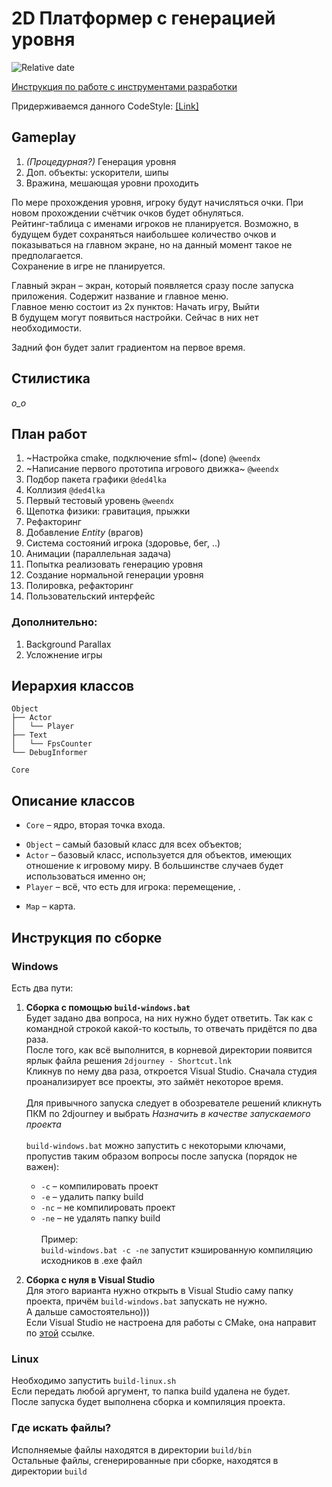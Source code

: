 # 2D Платформер с генерацией уровня
![Relative date](https://img.shields.io/date/1683601200?style=plastic&logo=aseprite&logoColor=f09d13)

[Инструкция по работе с инструментами разработки](manual.md)

Придерживаемся данного CodeStyle: [[Link]](https://lefticus.gitbooks.io/cpp-best-practices/content/03-Style.html)

## Gameplay
1. *(Процедурная?)* Генерация уровня
2. Доп. объекты: ускорители, шипы
3. Вражина, мешающая уровни проходить

По мере прохождения уровня, игроку будут начисляться очки. При новом прохождении счётчик очков будет обнуляться.\
Рейтинг-таблица с именами игроков не планируется. Возможно, в будущем будет сохраняться наибольшее количество очков и показываться на главном экране, но на данный момент такое не предполагается.
\
Сохранение в игре не планируется.

Главный экран – экран, который появляется сразу после запуска приложения. Содержит название и главное меню.\
Главное меню состоит из 2х пунктов: Начать игру, Выйти\
В будущем могут появиться настройки. Сейчас в них нет необходимости.

Задний фон будет залит градиентом на первое время.

## Стилистика
*o_o*

## План работ
1. ~Настройка cmake, подключение sfml~ (done) `@weendx`
2. ~Написание первого прототипа игрового движка~ `@weendx`
3. Подбор пакета графики `@ded4lka`
4. Коллизия `@ded4lka`
5. Первый тестовый уровень `@weendx`
6. Щепотка физики: гравитация, прыжки
7. Рефакторинг
8. Добавление *Entity* (врагов)
9. Система состояний игрока (здоровье, бег, ..)
10. Анимации (параллельная задача)
11. Попытка реализовать генерацию уровня
12. Создание нормальной генерации уровня
13. Полировка, рефакторинг
14. Пользовательский интерфейс

### Дополнительно:
1. Background Parallax
2. Усложнение игры

## Иерархия классов
```
Object
├── Actor
│   └── Player
├── Text
│   └── FpsCounter
└── DebugInformer

Core
```

## Описание классов
- `Core` – ядро, вторая точка входа.
 <div>
 
- `Object` – самый базовый класс для всех объектов;
- `Actor` – базовый класс, используется для объектов, имеющих отношение к игровому миру. В большинстве случаев будет использоваться именно он;
- `Player` – всё, что есть для игрока: перемещение, .
</div>
 
- `Map` – карта.

## Инструкция по сборке
### Windows
Есть два пути:
1. **Сборка с помощью `build-windows.bat`**\
Будет задано два вопроса, на них нужно будет ответить. Так как с командной строкой какой-то костыль, то отвечать придётся по два раза.\
После того, как всё выполнится, в корневой директории появится ярлык файла решения `2djourney - Shortcut.lnk`\
Кликнув по нему два раза, откроется Visual Studio. Сначала студия проанализирует все проекты, это займёт некоторое время.\
\
Для привычного запуска следует в обозревателе решений кликнуть ПКМ по 2djourney и выбрать *Назначить в качестве запускаемого проекта*\
\
`build-windows.bat` можно запустить с некоторыми ключами, пропустив таким образом вопросы после запуска (порядок не важен):
    - `-c` – компилировать проект
    - `-e` – удалить папку build
    - `-nc` – не компилировать проект
    - `-ne` – не удалять папку build\
\
Пример: \
`build-windows.bat -c -ne` запустит кэшированную компиляцию исходников в .exe файл

2. **Сборка с нуля в Visual Studio**\
Для этого варианта нужно открыть в Visual Studio саму папку проекта, причём `build-windows.bat` запускать не нужно.\
А дальше самостоятельно)))\
Если Visual Studio не настроена для работы с CMake, она направит по [этой](https://learn.microsoft.com/ru-ru/cpp/build/cmake-projects-in-visual-studio?view=msvc-170) ссылке.

### Linux
Необходимо запустить `build-linux.sh`\
Если передать любой аргумент, то папка build удалена не будет.\
После запуска будет выполнена сборка и компиляция проекта.

### Где искать файлы?
Исполняемые файлы находятся в директории `build/bin`\
Остальные файлы, сгенерированные при сборке, находятся в директории `build`
